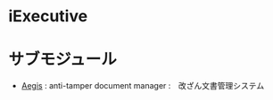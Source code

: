# iExecutive

# サブモジュール

- [Aegis](https://github.com/kao-jp/iExecutive-aegis) : anti-tamper document manager :　改ざん文書管理システム
